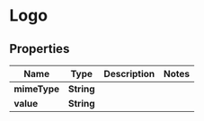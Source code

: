 
# Logo

## Properties
Name | Type | Description | Notes
------------ | ------------- | ------------- | -------------
**mimeType** | **String** |  | 
**value** | **String** |  | 




